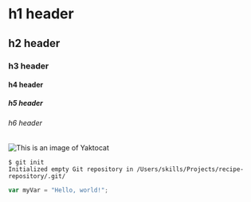 # h1 header
## h2 header
### h3 header
#### h4 header
##### h5 header
###### h6 header

![This is an image of Yaktocat](https://octodex.github.com/images/yaktocat.png)

```
$ git init
Initialized empty Git repository in /Users/skills/Projects/recipe-repository/.git/
```

``` javascript
var myVar = "Hello, world!";
```
